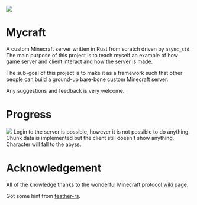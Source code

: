[![](https://img.shields.io/crates/v/mycraft)](https://crates.io/crates/mycraft)

# Mycraft

A custom Minecraft server written in Rust from scratch driven by `async_std`. The main purpose of this project
is to teach myself an example of how game server and client interact and how the server is made.

The sub-goal of this project is to make it as a framework such that other people can build a ground-up
bare-bone custom Minecraft server.

Any suggestions and feedback is very welcome.

# Progress
<img src="https://github.com/zynaxsoft/mycraft-rs/blob/master/pics/demo-1.png">
Login to the server is possible, however it is not possible to do anything.
Chunk data is implemented but the client still doesn't show anything.
Character will fall to the abyss.

# Acknowledgement

All of the knowledge thanks to the wonderful Minecraft protocol [wiki page](https://wiki.vg/Main_Page).

Got some hint from [feather-rs](https://github.com/feather-rs).
